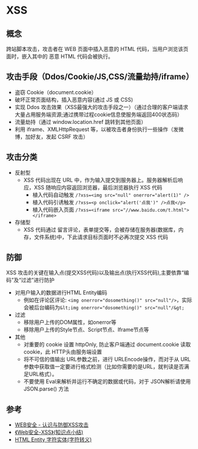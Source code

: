 # XSS
## 概念
跨站脚本攻击，攻击者在 WEB 页面中插入恶意的 HTML 代码，当用户浏览该页面时，嵌入其中的 恶意 HTML 代码会被执行。

## 攻击手段（Ddos/Cookie/JS,CSS/流量劫持/iframe）
- 盗窃 Cookie（document.cookie）
- 破坏正常页面结构，插入恶意内容(通过 JS 或 CSS)
- 实现 Ddos 攻击效果（XSS最强大的攻击手段之一）（通过合理的客户端请求大量占用服务端资源;通过携带过程cookie信息使服务端返回400状态码）
- 流量劫持（通过 window.location.href 跳转到其他页面）
- 利用 iframe、XMLHttpRequest 等，以被攻击者身份执行一些操作（发微博，加好友，发起 CSRF 攻击）

## 攻击分类
- 反射型
  * XSS 代码出现在 URL 中，作为输入提交到服务器上。服务器解析后响应，XSS 随响应内容返回浏览器，最后浏览器执行 XSS 代码
    - 植入代码自动触发 ```/?xss=<img src="null" onerror="alert(1)" />```
    - 植入代码引诱触发 ```/?xss=<p onclick="alert('点我')" />点我</p>```
    - 植入代码嵌入页面 ```/?xss=<iframe src="//www.baidu.com/t.html"></iframe>```
- 存储型
  * XSS 代码通过 留言评论，表单提交等，会被存储在服务器(数据库，内存，文件系统)中，下此请求目标页面时不必再次提交 XSS 代码

## 防御
XSS 攻击的关键在输入点(提交XSS代码)以及输出点(执行XSS代码),主要依靠“编码”及“过滤”进行防护
- 对用户输入的数据进行HTML Entity编码
  * 例如在评论区评论: ```<img onerror="dosomething()" src="null"/>```，实际会被后台编码为```&lt;img onerror="dosomething()" src="null"/&gt;```
- 过滤
  * 移除用户上传的DOM属性，如onerror等
  * 移除用户上传的Style节点、Script节点、Iframe节点等
- 其他
  * 对重要的 cookie 设置 httpOnly, 防止客户端通过 document.cookie 读取 cookie，此 HTTP头由服务端设置
  * 将不可信的值输出 URL参数之前，进行 URLEncode操作，而对于从 URL参数中获取值一定要进行格式检测（比如你需要的是URL，就判读是否满足URL格式）。
  * 不要使用 Eval来解析并运行不确定的数据或代码，对于 JSON解析请使用 JSON.parse() 方法




## 参考
- [WEB安全 - 认识与防御XSS攻击](http://www.imooc.com/article/67689)
- [《Web安全-XSS》(知识点小结)](http://www.imooc.com/article/23160)
- [HTML Entity 字符实体(字符转义)](https://www.cnblogs.com/polk6/p/html-entity.html)